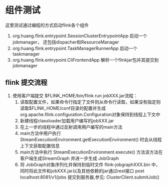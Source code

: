 # 组件测试
这里测试通过编程的方式启动flink各个组件

1. org.huang.flink.entrypoint.SessionClusterEntrypointApp 启动一个jobmanager， 还包括dispacher和ResourceManager
2. org.huang.flink.entrypoint.TaskManagerRunnerApp 启动一个taskmanager
3. org.huang.flink.entrypoint.CliFrontendApp 解析一个flinkjar包并其提交到jobmanager

## flink 提交流程
1. 使用客户端提交 $FLINK_HOME/bin/flink run jobXXX.jar流程： 
   1. 读取配置文件，如果命令行指定了文件则从命令行读取，如果没有指定则读取$FLINK_HOME/conf目录的配置并生成org.apache.flink.configuration.Configuration对象保持到线程上下文中
   2. 新建线程classloader加载用户编写的jobXXX.jar
   3. 在上一步的线程中通过反射调用用户编写的main方法
   4. main方法中用户执行 StreamExecutionEnvironment.getExecutionEnvironment() 时会从线程上下文获取配置信息
   5. main方法中执行 StreamExecutionEnvironment.execute() 方法该方法在客户端生成StreamGraph 并进一步生成 JobGraph
   6. 将 JobGraph对象序列化并保持到临时文件 flink-jobgraphXXX.bin 中，同时将此文件和jobXXX.jar以及其他依赖的jar通过rest接口 post localhost:8081/v1/jobs 提交到服务器,参见: ClusterClient.submitJob()
    
